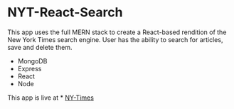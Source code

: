 # NYT-React-Search


This app uses the full MERN stack to create a React-based rendition of the New York Times search engine. User has the ability to search for articles, save and delete them.

- MongoDB 
- Express 
- React  
- Node

This app is live at * [NY-Times](https://pure-atoll-44888.herokuapp.com/)
